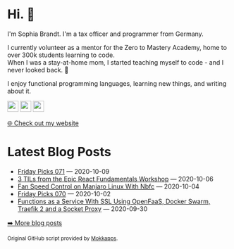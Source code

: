 <h1>Hi. 👋</h1>
<p>I'm Sophia Brandt. I'm a tax officer and programmer from Germany.</p>
<p>I currently volunteer as a mentor for the Zero to Mastery Academy, home to over 300k students learning to code.<br>
When I was a stay-at-home mom, I started teaching myself to code - and I never looked back. 💜</p>
<p>I enjoy functional programming languages, learning new things, and writing about it.</p>
<p><a href="https://www.twitter.com/hisophiabrandt"><img src="https://img.shields.io/badge/twitter-%231DA1F2.svg?&style=for-the-badge&logo=twitter&logoColor=white" height=25></a> <a href="https://www.linkedin.com/in/sophiabrandt"><img src="https://img.shields.io/badge/linkedin-%230077B5.svg?&style=for-the-badge&logo=linkedin&logoColor=white" height=25></a> <a href="https://dev.to/sophiabrandt"><img src="https://img.shields.io/badge/DEV.TO-%230A0A0A.svg?&style=for-the-badge&logo=dev-dot-to&logoColor=white" height=25></a></p>
<p><a href="https://www.sophiabrandt.com">🌐 Check out my website</a></p>
<h1>Latest Blog Posts</h1>
  <ul>
    <li><a href=https://www.rockyourcode.com/friday-picks-071/>Friday Picks 071</a> — 2020-10-09</li><li><a href=https://www.rockyourcode.com/til-from-the-epic-react-fundamentals-workshop/>3 TILs from the Epic React Fundamentals Workshop</a> — 2020-10-06</li><li><a href=https://www.rockyourcode.com/fan-speed-control-on-manjaro-linux-with-nbfc/>Fan Speed Control on Manjaro Linux With Nbfc</a> — 2020-10-04</li><li><a href=https://www.rockyourcode.com/friday-picks-070/>Friday Picks 070</a> — 2020-10-02</li><li><a href=https://www.rockyourcode.com/functions-as-a-service-with-ssl-using-openfaas-docker-swarm-and-traefik-2-and-a-socket-proxy/>Functions as a Service With SSL Using OpenFaaS, Docker Swarm, Traefik 2 and a Socket Proxy</a> — 2020-09-30</li>
  </ul>
<p><a href="https://www.rockyourcode.com">➡️ More blog posts</a></p>
<p><small>Original GitHub script provided by <a href="https://github.com/Mokkapps">Mokkapps</a>.</small></p>
